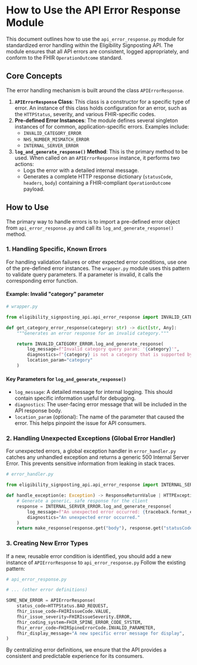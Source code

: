 # How to Use the API Error Response Module

This document outlines how to use the `api_error_response.py` module for standardized error handling within the Eligibility Signposting API. The module ensures that all API errors are consistent, logged appropriately, and conform to the FHIR `OperationOutcome` standard.

## Core Concepts

The error handling mechanism is built around the class `APIErrorResponse`.

1. **`APIErrorResponse` Class**: This class is a constructor for a specific type of error. An instance of this class holds configuration for an error, such as the `HTTPStatus`, severity, and various FHIR-specific codes.
2. **Pre-defined Error Instances**: The module defines several singleton instances of for common, application-specific errors. Examples include:
    - `INVALID_CATEGORY_ERROR`
    - `NHS_NUMBER_MISMATCH_ERROR`
    - `INTERNAL_SERVER_ERROR`
3. **`log_and_generate_response()` Method**: This is the primary method to be used. When called on an `APIErrorResponse` instance, it performs two actions:
    - Logs the error with a detailed internal message.
    - Generates a complete HTTP response dictionary (`statusCode`, `headers`, `body`) containing a FHIR-compliant `OperationOutcome` payload.

## How to Use

The primary way to handle errors is to import a pre-defined error object from `api_error_response.py` and call its `log_and_generate_response()` method.

### 1. Handling Specific, Known Errors

For handling validation failures or other expected error conditions, use one of the pre-defined error instances.
The `wrapper.py` module uses this pattern to validate query parameters. If a parameter is invalid, it calls the corresponding error function.

#### Example: Invalid "category" parameter

``` python
# wrapper.py

from eligibility_signposting_api.api_error_response import INVALID_CATEGORY_ERROR

def get_category_error_response(category: str) -> dict[str, Any]:
    """Generates an error response for an invalid category."""

    return INVALID_CATEGORY_ERROR.log_and_generate_response(
        log_message=f"Invalid category query param: '{category}'",
        diagnostics=f"{category} is not a category that is supported by the API",
        location_param="category"
    )
```

#### Key Parameters for `log_and_generate_response()`

- `log_message`: A detailed message for internal logging. This should contain specific information useful for debugging.
- `diagnostics`: The user-facing error message that will be included in the API response body.
- `location_param` (optional): The name of the parameter that caused the error. This helps pinpoint the issue for API consumers.

### 2. Handling Unexpected Exceptions (Global Error Handler)

For unexpected errors, a global exception handler in `error_handler.py` catches any unhandled exception and returns a generic 500 Internal Server Error. This prevents sensitive information from leaking in stack traces.

``` python
# error_handler.py

from eligibility_signposting_api.api_error_response import INTERNAL_SERVER_ERROR

def handle_exception(e: Exception) -> ResponseReturnValue | HTTPException:
    # Generate a generic, safe response for the client
    response = INTERNAL_SERVER_ERROR.log_and_generate_response(
        log_message=f"An unexpected error occurred: {traceback.format_exception(e)}",
        diagnostics="An unexpected error occurred."
    )
    return make_response(response.get("body"), response.get("statusCode"), response.get("headers"))
```

### 3. Creating New Error Types

If a new, reusable error condition is identified, you should add a new instance of `APIErrorResponse` to `api_error_response.py`
Follow the existing pattern:

``` python
# api_error_response.py

# ... (other error definitions)

SOME_NEW_ERROR = APIErrorResponse(
    status_code=HTTPStatus.BAD_REQUEST,
    fhir_issue_code=FHIRIssueCode.VALUE,
    fhir_issue_severity=FHIRIssueSeverity.ERROR,
    fhir_coding_system=FHIR_SPINE_ERROR_CODE_SYSTEM,
    fhir_error_code=FHIRSpineErrorCode.INVALID_PARAMETER,
    fhir_display_message="A new specific error message for display",
)
```

By centralizing error definitions, we ensure that the API provides a consistent and predictable experience for its consumers.
